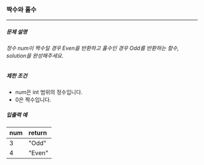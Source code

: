 ### 짝수와 홀수

***

##### 문제 설명
###### 정수 num이 짝수일 경우 Even을 반환하고 홀수인 경우 Odd를 반환하는 함수, solution을 완성해주세요.

##### 제한 조건
* num은 int 범위의 정수입니다.
* 0은 짝수입니다.

##### 입출력 예
num	|return|
|:--|:--
3	  |"Odd" |
4	  |"Even"|
